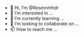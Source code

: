 - 👋 Hi, I’m @Rosmnmhdr
- 👀 I’m interested in ...
- 🌱 I’m currently learning ...
- 💞️ I’m looking to collaborate on ...
- 📫 How to reach me ...

<!---
Rosmnmhdr/Rosmnmhdr is a ✨ special ✨ repository because its `README.md` (this file) appears on your GitHub profile.
You can click the Preview link to take a look at your changes.
--->
